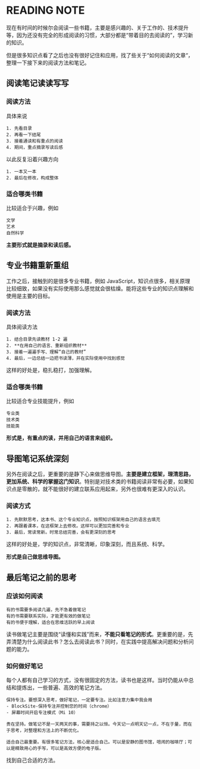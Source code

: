 # READING NOTE

现在有时间的时候尔会阅读一些书籍，主要是感兴趣的、关于工作的、技术提升等，因为还没有完全的形成阅读的习惯，大部分都是“带着目的去阅读的”，学习新的知识。

但是很多知识点看了之后也没有很好记住和应用，找了些关于“如何阅读的文章“，整理一下接下来的阅读方法和笔记。

## 阅读笔记读读写写

### 阅读方法

具体来说

```
1. 先看目录
2. 再看一下结尾
3. 接着通读和有重点的阅读
4. 期间，重点摘录写读后感
```

以此反复沿着兴趣方向

```
1. 一本又一本
2. 最后在修改，构成整体
```

### 适合哪类书籍

比较适合于兴趣，例如

```
文学
艺术
自然科学
```

**主要形式就是摘录和读后感。**

## 专业书籍重新重组

工作之后，接触到的是很多专业书籍，例如 JavaScript，知识点很多，相关原理比较细致，如果没有实际使用那么感觉就会很枯燥。能将这些专业的知识点理解和使用是主要的目标。

### 阅读方法

具体阅读方法

```
1. 结合目录先读教材 1-2 遍
2. **在用自己的语言、重新组织教材**
3. 接着一遍遍手写、理解“自己的教材”
4. 最后，一边总结一边把书读薄，并在实际使用中找到感觉
```

这样的好处是，稳扎稳打，加强理解。

### 适合哪类书籍

比较适合专业技能提升，例如

```
专业类
技术类
技能类
```

**形式是，有重点的读，并用自己的语言来组织。**

## 导图笔记系统深刻

另外在阅读之后，更重要的是静下心来做思维导图。**主要是建立框架，理清思路，更加系统、科学的掌握这门知识**。特别是对技术类的书籍阅读非常有必要，如果知识点是零散的，就不能很好的建立联系应用起来，另外也很难有更深入的认识。

### 阅读方式

```
1. 先默默思考，这本书、这个专业知识点，按照知识框架用自己的语言去填充
2. 再跟着课本，在这框架上去修改。这样可以更加完善和专业
3. 最后，常读常新。时常总结完善，会有更深刻的思考
```

这样的好处是，学的知识点，非常清晰，印象深刻，而且系统、科学。

**形式是自己做思维导图。**

## 最后笔记之前的思考

### 应该如何阅读

```
有的书需要多阅读几遍，先不急着做笔记
有的书需要联系实际，才能更有效的做笔记
有的书便于理解，适合在思维活跃的早上阅读
```

读书做笔记主要是围绕“读懂和实践”而来，**不能只看笔记的形式**。更重要的是，先弄清楚为什么阅读此书？怎么去阅读此书？同时，在实践中提高解决问题和分析问题的能力。

### 如何做好笔记

每个人都有自己学习的方式，没有很固定的方法，读书也是这样。当时仍能从中总结和提炼出，一些普遍、高效的笔记方法。

```
保持专注。要想深入思考，做好笔记，一定要专注。比如注意力集中我会用
- BlockSite-保持专注并控制您的时间（chrome）
- 屏幕时间开启专注模式（Mi 10）

贵在坚持。做笔记不是一天两天的事，需要持之以恒。今天记一点明天记一点，不在于量，而在于思考，对整理和方法上的不断优化。

适合自己最重要。有很多笔记方法，核心是适合自己。可以是安静的图书馆，喧闹的咖啡厅；可以是精致用心的手写，可以是高效方便的电子版。
```

找到自己合适的方法。
